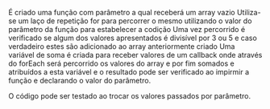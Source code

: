 É criado uma função com parâmetro a qual receberá um array vazio
Utiliza-se um laço de repetição for para percorrer o mesmo utilizando o valor do parâmetro da função para estabelecer a codição
Uma vez percorrido é verificado se algum dos valores apresentados é divisível por 3 ou 5 e caso verdadeiro estes são adicionado ao array anteriormente criado
Uma variável de soma é criada para receber valores de um callback onde através do forEach será percorrido os valores do array e por fim somados e atribuídos a esta variável e o resultado pode ser verificado ao impirmir a função e declarando o valor do parâmetro.

O código pode ser testado ao trocar os valores passados por parâmetro.
